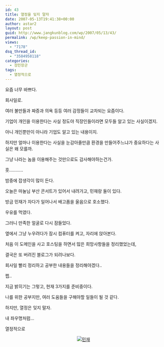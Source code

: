 ```yaml
---
id: 43
title: 열정을 잊지 말자
date: 2007-05-13T19:41:38+00:00
author: astar2
layout: post
guid: http://www.jangkunblog.com/wp/2007/05/13/43/
permalink: /wp/keep-passion-in-mind/
views:
  - "7178"
dsq_thread_id:
  - "3584958118"
categories:
  - 성민장군
tags:
  - 열정적으로
---
```

요즘 너무 바쁘다.
  
회사일로.

여러 불만들과 짜증과 의욕 등등 여러 감정들이 교차되는 요즘이다.
  
기업이 개인을 이용한다는 사실 정도야 직장인들이라면 모두들 알고 있는 사실이겠지.
  
아니 개인뿐만이 아니라 기업도 알고 있는 내용이지.

하지만 얼마나 이용한다는 사실을 눈감아줄만큼 환경을 만들어주느냐가 중요하다는 사실은 왜 모를까.
  
그냥 나라는 놈을 이용해주는 것만으로도 감사해야하는건가.
  
훗&#8230;&#8230;&#8230;..

밤중에 잡생각이 많이 든다.
  
오늘은 마눌님 부산 콘서트가 있어서 내려가고, 민재랑 둘이 있다.
  
방금 민재가 자다가 일어나서 배고픔을 울음으로 호소했다.
  
우유를 먹였다.
  
그러니 만족한 얼굴로 다시 잠들었다.
  
옆에서 그냥 누우려다가 잠시 컴퓨터를 켜고, 자리에 앉아본다.

처음 이 도메인을 사고 호스팅을 하면서 많은 희망사항들을 정리했었는데,
  
결국은 또 버려진 블로그가 되려나보다.
  
회사일 빨리 정리하고 공부한 내용들을 정리해야겠다..
  
쩝..

지금 밝히기는 그렇고, 현재 3가지를 준비중이다.
  
나를 위한 공부지만, 여러 도움들을 구해야할 일들이 될 것 같다.
  
하지만, 열정은 잊지 말자.
  
내 좌우명처럼&#8230;

열정적으로

<p style="text-align:center;">
  <a href="http://www.jangkunblog.com/wp/wp-content/uploads/2007/10/12.jpg"><img src="http://www.jangkunblog.com/wp/wp-content/uploads/2007/10/12.jpg" alt="민재" /></a>
</p>